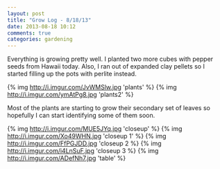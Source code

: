 ```yaml
---
layout: post
title: "Grow Log - 8/18/13"
date: 2013-08-18 10:12
comments: true
categories: gardening
---
```


Everything is growing pretty well.  I planted two more cubes with pepper
seeds from Hawaii today.  Also, I ran out of expanded clay pellets so I
started filling up the pots with perlite instead.

{% img http://i.imgur.com/JvWMSlw.jpg 'plants' %}
{% img http://i.imgur.com/ymAtPg8.jpg 'plants2' %}

Most of the plants are starting to grow their secondary set of leaves so
hopefully I can start identifying some of them soon.

{% img http://i.imgur.com/MUE5JYq.jpg 'closeup' %}
{% img http://i.imgur.com/Xo49WHN.jpg 'closeup 1' %}
{% img http://i.imgur.com/FfPGJDD.jpg 'closeup 2 %}
{% img http://i.imgur.com/i4LnSuF.jpg 'closeup 3 %}
{% img http://i.imgur.com/ADefNh7.jpg 'table' %}
